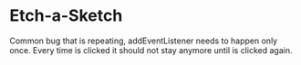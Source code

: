 # Etch-a-Sketch
Common bug that is repeating, addEventListener needs to happen only once. Every time is clicked it should not stay anymore until is clicked again.
